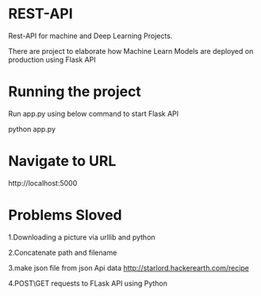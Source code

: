 # REST-API
Rest-API for machine and Deep Learning Projects.

There are project to elaborate how Machine Learn Models are deployed on production using Flask API

# Running the project
Run app.py using below command to start Flask API

python app.py

# Navigate to URL 
http://localhost:5000

# Problems Sloved
1.Downloading a picture via urllib and python

2.Concatenate path and filename

3.make json file from json Api data
http://starlord.hackerearth.com/recipe

4.POST\GET requests to FLask API using Python


